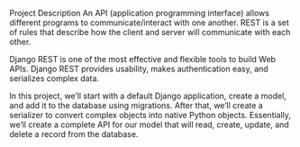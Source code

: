 Project Description
An API (application programming interface) allows different programs to communicate/interact with one another. REST is a set of rules that describe how the client and server will communicate with each other.

Django REST is one of the most effective and flexible tools to build Web APIs. Django REST provides usability, makes authentication easy, and serializes complex data.

In this project, we’ll start with a default Django application, create a model, and add it to the database using migrations. After that, we’ll create a serializer to convert complex objects into native Python objects. Essentially, we’ll create a complete API for our model that will read, create, update, and delete a record from the database.
